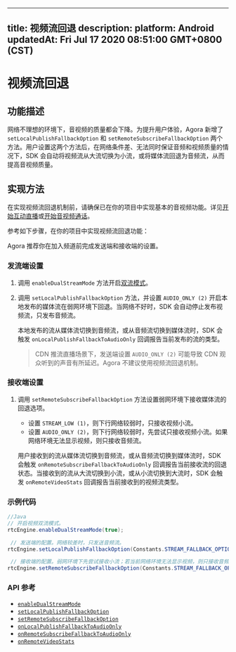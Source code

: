 
---
title: 视频流回退
description: 
platform: Android
updatedAt: Fri Jul 17 2020 08:51:00 GMT+0800 (CST)
---
# 视频流回退
## 功能描述

网络不理想的环境下，音视频的质量都会下降。为提升用户体验，Agora 新增了 `setLocalPublishFallbackOption` 和 `setRemoteSubscribeFallbackOption` 两个方法。用户设置这两个方法后，在网络条件差、无法同时保证音频和视频质量的情况下，SDK 会自动将视频流从大流切换为小流，或将媒体流回退为音频流，从而提高音视频质量。

## 实现方法

在实现视频流回退机制前，请确保已在你的项目中实现基本的音视频功能。详见[开始互动直播](../../cn/Interactive%20Broadcast/start_live_android.md)或[开始音视频通话](../../cn/Interactive%20Broadcast/start_call_android.md)。

参考如下步骤，在你的项目中实现视频流回退功能：

<div class="alert note">Agora 推荐你在加入频道前完成发送端和接收端的设置。</div>

### 发流端设置

1. 调用 `enableDualStreamMode` 方法开启[双流模式](https://docs.agora.io/cn/Agora%20Platform/terms?platform=All%20Platforms#a-name-duala双流模式)。

2. 调用 `setLocalPublishFallbackOption` 方法，并设置 `AUDIO_ONLY (2)` 开启本地发布的媒体流在弱网环境下回退。当网络不好时，SDK 会自动停止发布视频流，只发布音频流。

   本地发布的流从媒体流切换到音频流，或从音频流切换到媒体流时，SDK 会触发 `onLocalPublishFallbackToAudioOnly` 回调报告当前发布的流的类型。

   > CDN 推流直播场景下，发送端设置 `AUDIO_ONLY (2)` 可能导致 CDN 观众听到的声音有所延迟。Agora 不建议使用视频流回退机制。

### 接收端设置

1. 调用 `setRemoteSubscribeFallbackOption` 方法设置弱网环境下接收媒体流的回退选项。

   - 设置 `STREAM_LOW (1)`，则下行网络较弱时，只接收视频小流。
   - 设置 `AUDIO_ONLY (2)`，则下行网络较弱时，先尝试只接收视频小流。如果网络环境无法显示视频，则只接收音频流。

   用户接收到的流从媒体流切换到音频流，或从音频流切换到媒体流时，SDK 会触发 `onRemoteSubscribeFallbackToAudioOnly` 回调报告当前接收流的回退状态。当接收到的流从大流切换到小流，或从小流切换到大流时，SDK 会触发 `onRemoteVideoStats` 回调报告当前接收到的视频流类型。

### 示例代码

```java
//Java
// 开启视频双流模式。
rtcEngine.enableDualStreamMode(true);

 // 发送端的配置。网络较差时，只发送音频流。
rtcEngine.setLocalPublishFallbackOption(Constants.STREAM_FALLBACK_OPTION_AUDIO_ONLY);

 // 接收端的配置。弱网环境下先尝试接收小流；若当前网络环境无法显示视频，则只接收音频流。
rtcEngine.setRemoteSubscribeFallbackOption(Constants.STREAM_FALLBACK_OPTION_AUDIO_ONLY);
```

### API 参考

- [`enableDualStreamMode`](https://docs.agora.io/cn/Interactive%20Broadcast/API%20Reference/java/classio_1_1agora_1_1rtc_1_1_rtc_engine.html#a645cb7d0f3a59dda27b157cf130c8c9a)
- [`setLocalPublishFallbackOption`](https://docs.agora.io/cn/Interactive%20Broadcast/API%20Reference/java/classio_1_1agora_1_1rtc_1_1_rtc_engine.html#ac8c08e79844a4e62e0670553484cbe90)
- [`setRemoteSubscribeFallbackOption`](https://docs.agora.io/cn/Interactive%20Broadcast/API%20Reference/java/classio_1_1agora_1_1rtc_1_1_rtc_engine.html#af64301ea1788dad0561aa678f3fe6ad3)
- [`onLocalPublishFallbackToAudioOnly`](https://docs.agora.io/cn/Interactive%20Broadcast/API%20Reference/java/classio_1_1agora_1_1rtc_1_1_i_rtc_engine_event_handler.html#a899d84de53c9e21de614a9611f6e062b)
- [`onRemoteSubscribeFallbackToAudioOnly`](https://docs.agora.io/cn/Interactive%20Broadcast/API%20Reference/java/classio_1_1agora_1_1rtc_1_1_i_rtc_engine_event_handler.html#ad14676019bf51b9d9a9c5520e6e578dd)
- [`onRemoteVideoStats`](https://docs.agora.io/cn/Interactive%20Broadcast/API%20Reference/java/classio_1_1agora_1_1rtc_1_1_i_rtc_engine_event_handler.html#abb7af6e2827bbd03c6ab8338a0f616ca)



